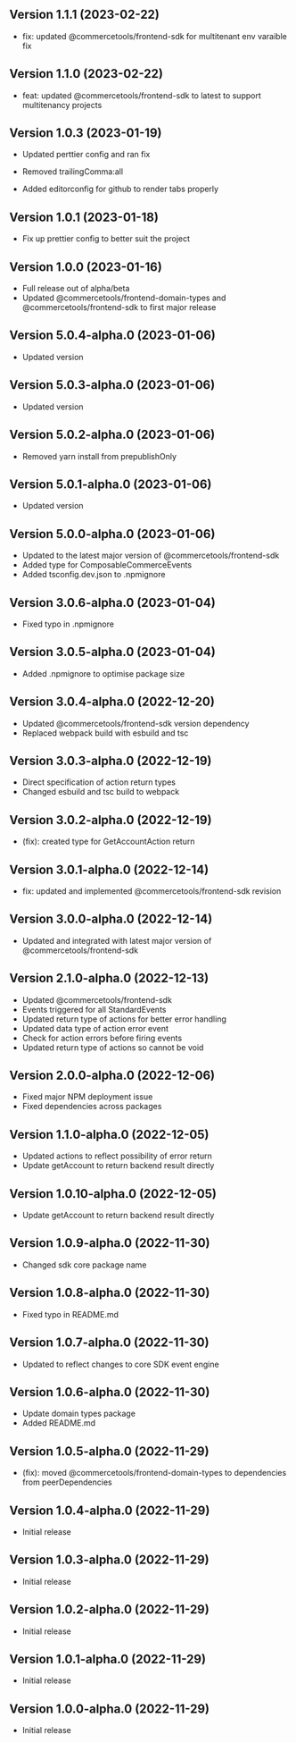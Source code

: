 
## Version 1.1.1 (2023-02-22)



* fix: updated @commercetools/frontend-sdk for multitenant env varaible fix

## Version 1.1.0 (2023-02-22)


* feat: updated @commercetools/frontend-sdk to latest to support multitenancy projects

## Version 1.0.3 (2023-01-19)

* Updated perttier config and ran fix
* Removed trailingComma:all

* Added editorconfig for github to render tabs properly

## Version 1.0.1 (2023-01-18)

* Fix up prettier config to better suit the project

## Version 1.0.0 (2023-01-16)

* Full release out of alpha/beta
* Updated @commercetools/frontend-domain-types and @commercetools/frontend-sdk to first major release

## Version 5.0.4-alpha.0 (2023-01-06)

* Updated version

## Version 5.0.3-alpha.0 (2023-01-06)

* Updated version

## Version 5.0.2-alpha.0 (2023-01-06)

* Removed yarn install from prepublishOnly

## Version 5.0.1-alpha.0 (2023-01-06)

* Updated version

## Version 5.0.0-alpha.0 (2023-01-06)

* Updated to the latest major version of @commercetools/frontend-sdk
* Added type for ComposableCommerceEvents
* Added tsconfig.dev.json to .npmignore

## Version 3.0.6-alpha.0 (2023-01-04)

* Fixed typo in .npmignore

## Version 3.0.5-alpha.0 (2023-01-04)

* Added .npmignore to optimise package size

## Version 3.0.4-alpha.0 (2022-12-20)

* Updated @commercetools/frontend-sdk version dependency
* Replaced webpack build with esbuild and tsc

## Version 3.0.3-alpha.0 (2022-12-19)

* Direct specification of action return types
* Changed esbuild and tsc build to webpack

## Version 3.0.2-alpha.0 (2022-12-19)

* (fix): created type for GetAccountAction return

## Version 3.0.1-alpha.0 (2022-12-14)

* fix: updated and implemented @commercetools/frontend-sdk revision

## Version 3.0.0-alpha.0 (2022-12-14)

* Updated and integrated with latest major version of @commercetools/frontend-sdk

## Version 2.1.0-alpha.0 (2022-12-13)

* Updated @commercetools/frontend-sdk
* Events triggered for all StandardEvents
* Updated return type of actions for better error handling
* Updated data type of action error event
* Check for action errors before firing events
* Updated return type of actions so cannot be void

## Version 2.0.0-alpha.0 (2022-12-06)

* Fixed major NPM deployment issue
* Fixed dependencies across packages

## Version 1.1.0-alpha.0 (2022-12-05)

* Updated actions to reflect possibility of error return
* Update getAccount to return backend result directly

## Version 1.0.10-alpha.0 (2022-12-05)

* Update getAccount to return backend result directly

## Version 1.0.9-alpha.0 (2022-11-30)

* Changed sdk core package name

## Version 1.0.8-alpha.0 (2022-11-30)

* Fixed typo in README.md

## Version 1.0.7-alpha.0 (2022-11-30)

* Updated to reflect changes to core SDK event engine

## Version 1.0.6-alpha.0 (2022-11-30)

* Update domain types package
* Added README.md

## Version 1.0.5-alpha.0 (2022-11-29)

* (fix): moved @commercetools/frontend-domain-types to dependencies from peerDependencies

## Version 1.0.4-alpha.0 (2022-11-29)

* Initial release

## Version 1.0.3-alpha.0 (2022-11-29)

* Initial release

## Version 1.0.2-alpha.0 (2022-11-29)

* Initial release

## Version 1.0.1-alpha.0 (2022-11-29)

* Initial release

## Version 1.0.0-alpha.0 (2022-11-29)

* Initial release
